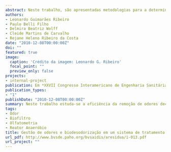 ```yaml
---
abstract: Neste trabalho, são apresentadas metodologias para a determinação de intensidade odorante, da medição de concentrações de gases e apresenta-se uma alternativa de processo não convencional para o tratamento das emissões com maus odores dos reatores anaeróbios quando tratam esgotos sanitários, utilizando-se um processo de biodesodorização, constituído de um biofiltro piloto com leito de turfa.
authors:
- Leonardo Guimarães Ribeiro
- Paulo Belli Filho
- Delmira Beatriz Wolff
- Cleide Martins de Carvalho 
- Rejane Heleno Ribeiro da Costa
date: "2010-12-08T00:00:00Z"
doi: ""
featured: true
image:
  caption: 'Crédito da imagem: Leonardo G. Ribeiro'
  focal_point: ""
  preview_only: false
projects:
- internal-project
publication: Em *XXVII Congresso Interamericano de Engenharia Sanitária e Ambiental*
publication_types:
- "1"
publishDate: "2010-12-08T00:00:00Z"
summary: Neste trabalho estuda-se a eficiência da remoção de odores decorrentes do tratamento de efluentes sanitários por meio de biodesodorização.
tags:
- Odor
- Biofiltro
- Olfatometria
- Reator Anaeróbio
title: Gestão de odores e biodesodorização em um sistema de tratamento de esgoto sanitário
url_pdf: http://www.bvsde.paho.org/bvsaidis/aresidua/i-013.pdf
url_project: ""
---
```

